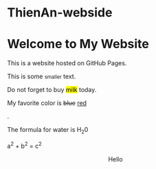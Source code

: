 # ThienAn-webside
<!DOCTYPE html>
<html>
<head>
    <title> My GitHub Website</title>
</head>
<body>
    <h1>Welcome to My Website</h1>
    <p>This is a  website hosted on GitHub Pages.</p>
    <p>This is some <small>smaller</small> text.</p>
    <p>Do not forget to buy <mark>milk</mark> today.</mark></p>
    <p>My favorite color is <del>blue</del> <ins>red</ins></p>.</p>
    <p>The formula for water is H<sub>2</sub>0</p>
    <p>a<sup>2</sup> + b<sup>2</sup> = c<sup>2</sup></p>
    
</body>
<body>
    <header> Hello </header>
    <nav class="mainNav>
        
    </nav>
    <main class="mainBody">
        
         <aside class="left-content">
         
         </aside>
         <article class="main-content">
         
         </article>
    </main>
    <footer>
    
    </footer>     
</body>
</html>
